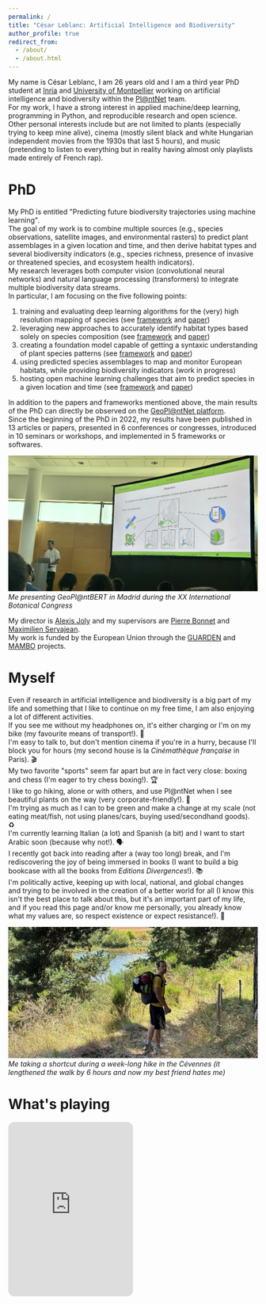 ```yaml
---
permalink: /
title: "César Leblanc: Artificial Intelligence and Biodiversity"
author_profile: true
redirect_from: 
  - /about/
  - /about.html
---
```


My name is César Leblanc, I am 26 years old and I am a third year PhD student at [Inria](https://inria.fr) and [University of Montpellier](https://www.umontpellier.fr/) working on artificial intelligence and biodiversity within the [Pl@ntNet](https://plantnet.org/) team.  
For my work, I have a strong interest in applied machine/deep learning, programming in Python, and reproducible research and open science.  
Other personal interests include but are not limited to plants (especially trying to keep mine alive), cinema (mostly silent black and white Hungarian independent movies from the 1930s that last 5 hours), and music (pretending to listen to everything but in reality having almost only playlists made entirely of French rap).

PhD
======
My PhD is entitled "Predicting future biodiversity trajectories using machine learning".  
The goal of my work is to combine multiple sources (e.g., species observations, satellite images, and environmental rasters) to predict plant assemblages in a given location and time, and then derive habitat types and several biodiversity indicators (e.g., species richness, presence of invasive or threatened species, and ecosystem health indicators).  
My research leverages both computer vision (convolutional neural networks) and natural language processing (transformers) to integrate multiple biodiversity data streams.  
In particular, I am focusing on the five following points:

1. training and evaluating deep learning algorithms for the (very) high resolution mapping of species (see [framework](https://github.com/plantnet/malpolon) and [paper](https://ceur-ws.org/Vol-3180/paper-169.pdf))
2. leveraging new approaches to accurately identify habitat types based solely on species composition (see [framework](https://github.com/cesar-leblanc/hdm-framework) and [paper](https://onlinelibrary.wiley.com/doi/10.1111/avsc.12802))
3. creating a foundation model capable of getting a syntaxic understanding of plant species patterns (see [framework](https://github.com/cesar-leblanc/plantbert) and [paper](https://arxiv.org/))
4. using predicted species assemblages to map and monitor European habitats, while providing biodiversity indicators (work in progress)
5. hosting open machine learning challenges that aim to predict species in a given location and time (see [framework](https://github.com/plantnet/GeoLifeCLEF) and [paper](https://hal.inrae.fr/hal-04720817v1/file/Picek_etal_CEUR-Workshop-Proceedings-3740.pdf))

In addition to the papers and frameworks mentioned above, the main results of the PhD can directly be observed on the [GeoPl@ntNet platform](https://geo.plantnet.org).  
Since the beginning of the PhD in 2022, my results have been published in 13 articles or papers, presented in 6 conferences or congresses, introduced in 10 seminars or workshops, and implemented in 5 frameworks or softwares.

![IBC](/images/ibc.jpg)
*Me presenting GeoPl@ntBERT in Madrid during the XX International Botanical Congress*

My director is [Alexis Joly](https://scholar.google.com/citations?user=kbpkTGgAAAAJ) and my supervisors are [Pierre Bonnet](https://scholar.google.com/citations?user=HTF5OegAAAAJ) and [Maximilien Servajean](https://scholar.google.com/citations?user=S0MJzd8AAAAJ).  
My work is funded by the European Union through the [GUARDEN](https://guarden.org/) and [MAMBO](https://www.mambo-project.eu/) projects. 

Myself
======
Even if research in artificial intelligence and biodiversity is a big part of my life and something that I like to continue on my free time, I am also enjoying a lot of different activities.  
If you see me without my headphones on, it's either charging or I'm on my bike (my favourite means of transport!). 🎵  
I'm easy to talk to, but don't mention cinema if you're in a hurry, because I'll block you for hours (my second house is la *Cinémathèque française* in Paris). 🎬  
My two favorite "sports" seem far apart but are in fact very close: boxing and chess (I'm eager to try chess boxing!). 🏆  
I like to go hiking, alone or with others, and use Pl@ntNet when I see beautiful plants on the way (very corporate-friendly!). 🌱  
I'm trying as much as I can to be green and make a change at my scale (not eating meat/fish, not using planes/cars, buying used/secondhand goods). ♻️  
I'm currently learning Italian (a lot) and Spanish (a bit) and I want to start Arabic soon (because why not!). 🗣️  
I recently got back into reading after a (way too long) break, and I'm rediscovering the joy of being immersed in books (I want to build a big bookcase with all the books from *Editions Divergences*!). 📚  
I'm politically active, keeping up with local, national, and global changes and trying to be involved in the creation of a better world for all (I know this isn't the best place to talk about this, but it's an important part of my life, and if you read this page and/or know me personally, you already know what my values are, so respect existence or expect resistance!). 🏴  

![Hike](/images/hike.jpg)
*Me taking a shortcut during a week-long hike in the Cévennes (it lengthened the walk by 6 hours and now my best friend hates me)*

What's playing
======
<iframe style="border-radius:12px" src="https://open.spotify.com/embed/album/0YhDwvMib2oPv88fN04Q5v?utm_source=generator" width="50%" height="352" frameBorder="0" allowfullscreen="" allow="autoplay; clipboard-write; encrypted-media; fullscreen; picture-in-picture" loading="lazy"></iframe>